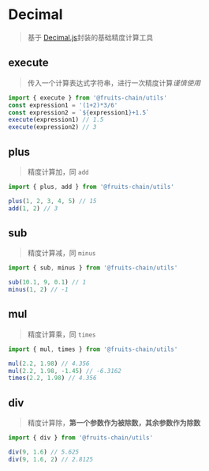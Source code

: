 # Decimal

> 基于 [Decimal.js](https://github.com/MikeMcl/decimal.js)封装的基础精度计算工具

## execute

> 传入一个计算表达式字符串，进行一次精度计算*谨慎使用*

```ts
import { execute } from '@fruits-chain/utils'
const expression1 = '(1+2)*3/6'
const expression2 = `${expression1}+1.5`
execute(expression1) // 1.5
execute(expression2) // 3
```

## plus

> 精度计算加，同 `add`

```ts
import { plus, add } from '@fruits-chain/utils'

plus(1, 2, 3, 4, 5) // 15
add(1, 2) // 3
```

## sub

> 精度计算减，同 `minus`

```ts
import { sub, minus } from '@fruits-chain/utils'

sub(10.1, 9, 0.1) // 1
minus(1, 2) // -1
```

## mul

> 精度计算乘，同 `times`

```ts
import { mul, times } from '@fruits-chain/utils'

mul(2.2, 1.98) // 4.356
mul(2.2, 1.98, -1.45) // -6.3162
times(2.2, 1.98) // 4.356
```

## div

> 精度计算除，**第一个参数作为被除数，其余参数作为除数**

```ts
import { div } from '@fruits-chain/utils'

div(9, 1.6) // 5.625
div(9, 1.6, 2) // 2.8125
```
